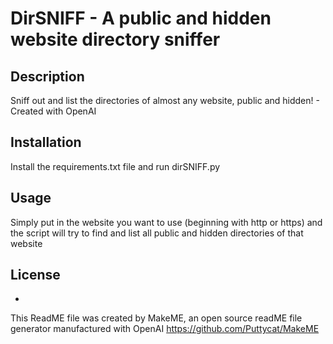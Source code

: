 # DirSNIFF - A public and hidden website directory sniffer


## Description 
Sniff out and list the directories of almost any website, public and hidden! - Created with OpenAI


## Installation 
Install the requirements.txt file and run dirSNIFF.py


## Usage 
Simply put in the website you want to use (beginning with http or https) and the script will try to find and list all public and hidden directories of that website


## License 
-

This ReadME file was created by MakeME, an open source readME file generator manufactured with OpenAI
https://github.com/Puttycat/MakeME
